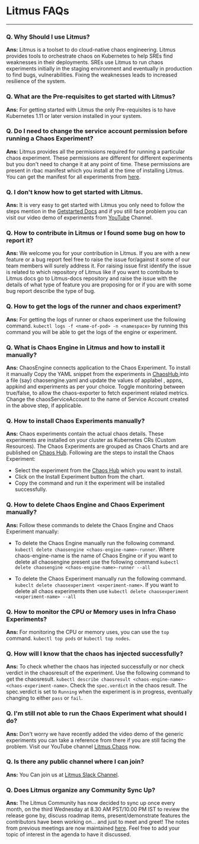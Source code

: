 # Litmus FAQs
---
### Q. Why Should I use Litmus?

<b>Ans:</b> Litmus is a toolset to do cloud-native chaos engineering. Litmus provides tools to orchestrate chaos on Kubernetes to help SREs find weaknesses in their deployments. SREs use Litmus to run chaos experiments initially in the staging environment and eventually in production to find bugs, vulnerabilities. Fixing the weaknesses leads to increased resilience of the system.

### Q. What are the Pre-requisites to get started with Litmus?

<b>Ans:</b> For getting started with Litmus the only Pre-requisites is to have Kubernetes 1.11 or later version installed in your system.

### Q. Do I need to change the service account permission before running a Chaos Experiment?

<b>Ans:</b> Litmus provides all the permissions required for running a particular chaos experiment. These permissions are different for different experiments but you don't need to change it at any point of time. These permissions are present in rbac manifest which you install at the time of installing Litmus. You can get the manifest for all experiments from <a href="https://docs.Litmuschaos.io/docs/chaoshub/">here</a>.

### Q. I don't know how to get started with Litmus.

<b>Ans:</b> It is very easy to get started with Litmus you only need to follow the steps mention in the <a href="https://docs.Litmuschaos.io/docs/getstarted/">Getstarted Docs</a> and if you still face problem you can visit our video demo of experiments from <a href="https://www.youtube.com/channel/UCa57PMqmz_j0wnteRa9nCaw">YouTube</a> Channel.

### Q. How to contribute in Litmus or I found some bug on how to report it?

<b>Ans:</b> We welcome you for your contribution in Litmus. If you are with a new feature or a bug report feel free to raise the issue for/against it some of our team members will surely address it. For raising issue first identify the issue is related to which repository of Litmus like if you want to contribute to Litmus docs go to Litmus-docs repository and raise the issue with the details of what type of feature you are proposing for or if you are with some bug report describe the type of bug.

### Q. How to get the logs of the runner and chaos experiment?

<b>Ans:</b> For getting the logs of runner or chaos experiment use the following command.
`kubectl logs -f <name-of-pod> -n <namespace>`
by running this command you will be able to get the logs of the engine or experiment.

### Q. What is Chaos Engine in Litmus and how to install it manually?

<b>Ans:</b> ChaosEngine connects application to the Chaos Experiment. To install it manually Copy the YAML snippet from the experiments in <a href="https://docs.Litmuschaos.io/docs/chaoshub/">ChaosHub </a> into a file (say) chaosengine.yaml and update the values of applabel , appns, appkind and experiments as per your choice. Toggle monitoring between true/false, to allow the chaos-exporter to fetch experiment related metrics. Change the chaosServiceAccount to the name of Service Account created in the above step, if applicable.

### Q. How to install Chaos Experiments manually?

<b>Ans:</b> Chaos experiments contain the actual chaos details. These experiments are installed on your cluster as Kubernetes CRs (Custom Resources). The Chaos Experiments are grouped as Chaos Charts and are published on <a href="https://hub.Litmuschaos.io/">Chaos Hub</a>.
Following are the steps to install the Chaos Experiment:
- Select the experiment from the <a href="https://hub.Litmuschaos.io/">Chaos Hub</a> which you want to install.
- Click on the Install Experiment button from the chart.
- Copy the command and run it the experiment will be installed successfully.

### Q. How to delete Chaos Engine and Chaos Experiment manually?

<b>Ans:</b> Follow these commands to delete the Chaos Engine and Chaos Experiment manually:
- To delete the Chaos Engine manually run the following command.
 `kubectl delete chaosengine <chaos-engine-name>-runner`.
 Where chaos-engine-name is the name of Chaos Engine or if you want to delete all chaosengine present use the following command 
 `kubectl delete chaosengine <chaos-engine-name>-runner --all`

- To delete the Chaos Experiment manually run the following command.
 `kubeclt delete chaosexperiment <experiment-name>`.
 If you want to delete all chaos experiments then use 
 `kubectl delete chaosexperiment <experiment-name> --all`

### Q. How to monitor the CPU or Memory uses in Infra Chaso Experiments? 

<b>Ans:</b> For monitoring the CPU or memory uses, you can use the `top` command.
    `kubectl top pods` or `kubectl top nodes`.

### Q. How will I know that the chaos has injected successfully?

<b>Ans:</b> To check whether the chaos has injected successfully or nor check verdict in the chaosresult of the experiment. Use the following command to get the chaosresult.
`kubectl describe chaosresult <chaos-engine-name>-<chaos-experiment-name>`. Check the `spec.verdict` in the chaos result. The spec.verdict is set to `Running` when the experiment is in progress, eventually changing to either `pass` or `fail`.

### Q. I'm still not able to run the Chaos Experiment what should I do?

<b>Ans:</b> Don't worry we have recently added the video demo of the generic experiments you can take a reference from there if you are still facing the problem. Visit our YouTube channel <a href="https://www.youtube.com/channel/UCa57PMqmz_j0wnteRa9nCaw">Litmus Chaos</a> now.

### Q. Is there any public channel where I can join?

<b>Ans:</b> You Can join us at <a href="https://app.slack.com/client/T09NY5SBT/CNXNB0ZTN">Litmus Slack Channel</a>.

### Q. Does Litmus organize any Community Sync Up?

<b>Ans:</b> The Litmus Community has now decided to sync up once every month, on the third Wednesday at 8.30 AM PST/10.00 PM IST to review the release gone by, discuss roadmap items, present/demonstrate features the contributors have been working on… and just to meet and greet! The notes from previous meetings are now maintained <a href="https://hackmd.io/a4Zu_sH4TZGeih-xCimi3Q">here</a>. Feel free to add your topic of interest in the agenda to have it discussed.

